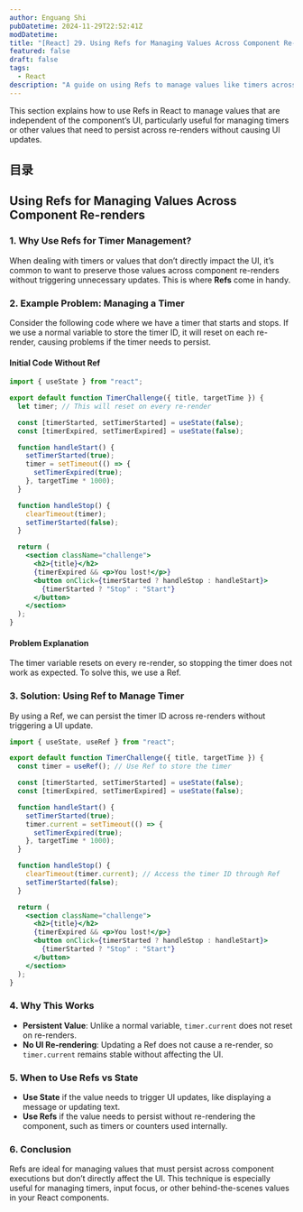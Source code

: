 ```yaml
---
author: Enguang Shi
pubDatetime: 2024-11-29T22:52:41Z
modDatetime:
title: "[React] 29. Using Refs for Managing Values Across Component Re-renders"
featured: false
draft: false
tags:
  - React
description: "A guide on using Refs to manage values like timers across component re-renders without affecting the UI."
---
```


This section explains how to use Refs in React to manage values that are independent of the component’s UI, particularly useful for managing timers or other values that need to persist across re-renders without causing UI updates.

## 目录

## Using Refs for Managing Values Across Component Re-renders

### 1. Why Use Refs for Timer Management?

When dealing with timers or values that don’t directly impact the UI, it’s common to want to preserve those values across component re-renders without triggering unnecessary updates. This is where **Refs** come in handy.

### 2. Example Problem: Managing a Timer

Consider the following code where we have a timer that starts and stops. If we use a normal variable to store the timer ID, it will reset on each re-render, causing problems if the timer needs to persist.

#### Initial Code Without Ref

```jsx
import { useState } from "react";

export default function TimerChallenge({ title, targetTime }) {
  let timer; // This will reset on every re-render

  const [timerStarted, setTimerStarted] = useState(false);
  const [timerExpired, setTimerExpired] = useState(false);

  function handleStart() {
    setTimerStarted(true);
    timer = setTimeout(() => {
      setTimerExpired(true);
    }, targetTime * 1000);
  }

  function handleStop() {
    clearTimeout(timer);
    setTimerStarted(false);
  }

  return (
    <section className="challenge">
      <h2>{title}</h2>
      {timerExpired && <p>You lost!</p>}
      <button onClick={timerStarted ? handleStop : handleStart}>
        {timerStarted ? "Stop" : "Start"}
      </button>
    </section>
  );
}
```

#### Problem Explanation

The timer variable resets on every re-render, so stopping the timer does not work as expected. To solve this, we use a Ref.

### 3. Solution: Using Ref to Manage Timer

By using a Ref, we can persist the timer ID across re-renders without triggering a UI update.

```jsx
import { useState, useRef } from "react";

export default function TimerChallenge({ title, targetTime }) {
  const timer = useRef(); // Use Ref to store the timer

  const [timerStarted, setTimerStarted] = useState(false);
  const [timerExpired, setTimerExpired] = useState(false);

  function handleStart() {
    setTimerStarted(true);
    timer.current = setTimeout(() => {
      setTimerExpired(true);
    }, targetTime * 1000);
  }

  function handleStop() {
    clearTimeout(timer.current); // Access the timer ID through Ref
    setTimerStarted(false);
  }

  return (
    <section className="challenge">
      <h2>{title}</h2>
      {timerExpired && <p>You lost!</p>}
      <button onClick={timerStarted ? handleStop : handleStart}>
        {timerStarted ? "Stop" : "Start"}
      </button>
    </section>
  );
}
```

### 4. Why This Works

- **Persistent Value**: Unlike a normal variable, `timer.current` does not reset on re-renders.
- **No UI Re-rendering**: Updating a Ref does not cause a re-render, so `timer.current` remains stable without affecting the UI.

### 5. When to Use Refs vs State

- **Use State** if the value needs to trigger UI updates, like displaying a message or updating text.
- **Use Refs** if the value needs to persist without re-rendering the component, such as timers or counters used internally.

### 6. Conclusion

Refs are ideal for managing values that must persist across component executions but don’t directly affect the UI. This technique is especially useful for managing timers, input focus, or other behind-the-scenes values in your React components.
